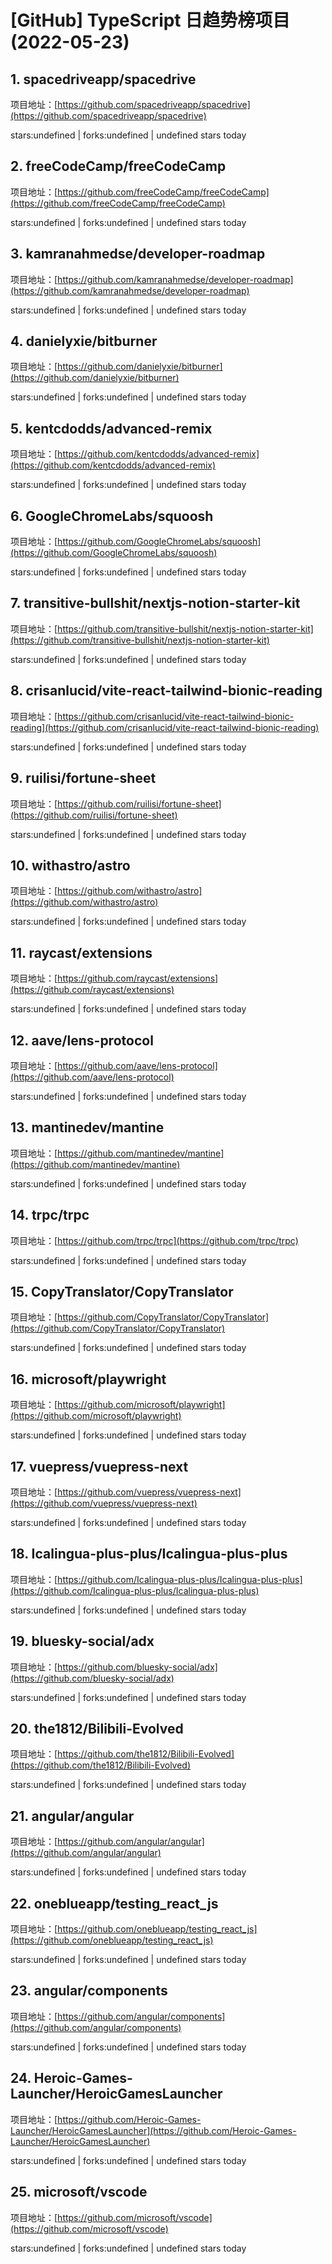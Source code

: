 # [GitHub] TypeScript 日趋势榜项目(2022-05-23)

## 1. spacedriveapp/spacedrive 

项目地址：[https://github.com/spacedriveapp/spacedrive](https://github.com/spacedriveapp/spacedrive)

stars:undefined | forks:undefined | undefined stars today 



## 2. freeCodeCamp/freeCodeCamp 

项目地址：[https://github.com/freeCodeCamp/freeCodeCamp](https://github.com/freeCodeCamp/freeCodeCamp)

stars:undefined | forks:undefined | undefined stars today 



## 3. kamranahmedse/developer-roadmap 

项目地址：[https://github.com/kamranahmedse/developer-roadmap](https://github.com/kamranahmedse/developer-roadmap)

stars:undefined | forks:undefined | undefined stars today 



## 4. danielyxie/bitburner 

项目地址：[https://github.com/danielyxie/bitburner](https://github.com/danielyxie/bitburner)

stars:undefined | forks:undefined | undefined stars today 



## 5. kentcdodds/advanced-remix 

项目地址：[https://github.com/kentcdodds/advanced-remix](https://github.com/kentcdodds/advanced-remix)

stars:undefined | forks:undefined | undefined stars today 



## 6. GoogleChromeLabs/squoosh 

项目地址：[https://github.com/GoogleChromeLabs/squoosh](https://github.com/GoogleChromeLabs/squoosh)

stars:undefined | forks:undefined | undefined stars today 



## 7. transitive-bullshit/nextjs-notion-starter-kit 

项目地址：[https://github.com/transitive-bullshit/nextjs-notion-starter-kit](https://github.com/transitive-bullshit/nextjs-notion-starter-kit)

stars:undefined | forks:undefined | undefined stars today 



## 8. crisanlucid/vite-react-tailwind-bionic-reading 

项目地址：[https://github.com/crisanlucid/vite-react-tailwind-bionic-reading](https://github.com/crisanlucid/vite-react-tailwind-bionic-reading)

stars:undefined | forks:undefined | undefined stars today 



## 9. ruilisi/fortune-sheet 

项目地址：[https://github.com/ruilisi/fortune-sheet](https://github.com/ruilisi/fortune-sheet)

stars:undefined | forks:undefined | undefined stars today 



## 10. withastro/astro 

项目地址：[https://github.com/withastro/astro](https://github.com/withastro/astro)

stars:undefined | forks:undefined | undefined stars today 



## 11. raycast/extensions 

项目地址：[https://github.com/raycast/extensions](https://github.com/raycast/extensions)

stars:undefined | forks:undefined | undefined stars today 



## 12. aave/lens-protocol 

项目地址：[https://github.com/aave/lens-protocol](https://github.com/aave/lens-protocol)

stars:undefined | forks:undefined | undefined stars today 



## 13. mantinedev/mantine 

项目地址：[https://github.com/mantinedev/mantine](https://github.com/mantinedev/mantine)

stars:undefined | forks:undefined | undefined stars today 



## 14. trpc/trpc 

项目地址：[https://github.com/trpc/trpc](https://github.com/trpc/trpc)

stars:undefined | forks:undefined | undefined stars today 



## 15. CopyTranslator/CopyTranslator 

项目地址：[https://github.com/CopyTranslator/CopyTranslator](https://github.com/CopyTranslator/CopyTranslator)

stars:undefined | forks:undefined | undefined stars today 



## 16. microsoft/playwright 

项目地址：[https://github.com/microsoft/playwright](https://github.com/microsoft/playwright)

stars:undefined | forks:undefined | undefined stars today 



## 17. vuepress/vuepress-next 

项目地址：[https://github.com/vuepress/vuepress-next](https://github.com/vuepress/vuepress-next)

stars:undefined | forks:undefined | undefined stars today 



## 18. Icalingua-plus-plus/Icalingua-plus-plus 

项目地址：[https://github.com/Icalingua-plus-plus/Icalingua-plus-plus](https://github.com/Icalingua-plus-plus/Icalingua-plus-plus)

stars:undefined | forks:undefined | undefined stars today 



## 19. bluesky-social/adx 

项目地址：[https://github.com/bluesky-social/adx](https://github.com/bluesky-social/adx)

stars:undefined | forks:undefined | undefined stars today 



## 20. the1812/Bilibili-Evolved 

项目地址：[https://github.com/the1812/Bilibili-Evolved](https://github.com/the1812/Bilibili-Evolved)

stars:undefined | forks:undefined | undefined stars today 



## 21. angular/angular 

项目地址：[https://github.com/angular/angular](https://github.com/angular/angular)

stars:undefined | forks:undefined | undefined stars today 



## 22. oneblueapp/testing_react_js 

项目地址：[https://github.com/oneblueapp/testing_react_js](https://github.com/oneblueapp/testing_react_js)

stars:undefined | forks:undefined | undefined stars today 



## 23. angular/components 

项目地址：[https://github.com/angular/components](https://github.com/angular/components)

stars:undefined | forks:undefined | undefined stars today 



## 24. Heroic-Games-Launcher/HeroicGamesLauncher 

项目地址：[https://github.com/Heroic-Games-Launcher/HeroicGamesLauncher](https://github.com/Heroic-Games-Launcher/HeroicGamesLauncher)

stars:undefined | forks:undefined | undefined stars today 



## 25. microsoft/vscode 

项目地址：[https://github.com/microsoft/vscode](https://github.com/microsoft/vscode)

stars:undefined | forks:undefined | undefined stars today 



